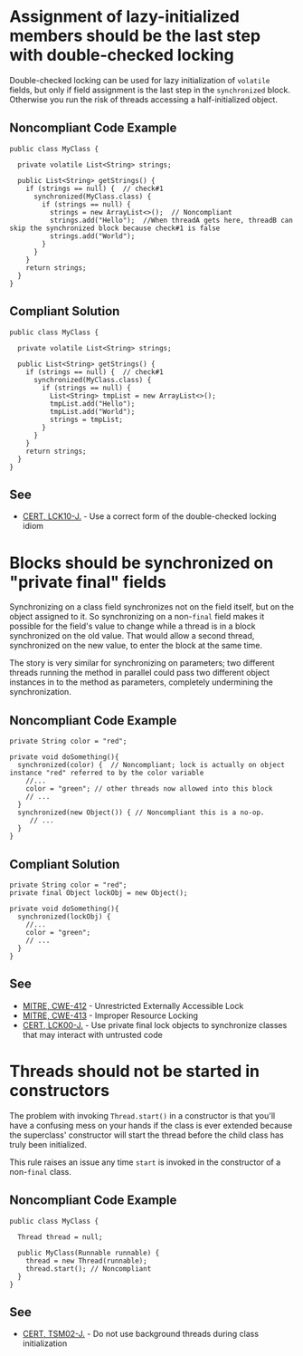 # Assignment of lazy-initialized members should be the last step with double-checked locking

Double-checked locking can be used for lazy initialization of `volatile` fields, but only if field assignment is the last step in the `synchronized` block. Otherwise you run the risk of threads accessing a half-initialized object.

## Noncompliant Code Example

```
public class MyClass {

  private volatile List<String> strings;

  public List<String> getStrings() {
    if (strings == null) {  // check#1
      synchronized(MyClass.class) {
        if (strings == null) {
          strings = new ArrayList<>();  // Noncompliant
          strings.add("Hello");  //When threadA gets here, threadB can skip the synchronized block because check#1 is false
          strings.add("World");
        }
      }
    }
    return strings;
  }
}
```
## Compliant Solution

```
public class MyClass {

  private volatile List<String> strings;

  public List<String> getStrings() {
    if (strings == null) {  // check#1
      synchronized(MyClass.class) {
        if (strings == null) {
          List<String> tmpList = new ArrayList<>();
          tmpList.add("Hello");
          tmpList.add("World");
          strings = tmpList;
        }
      }
    }
    return strings;
  }
}
```

## See

*   [CERT, LCK10-J.](https://www.securecoding.cert.org/confluence/x/IgAZAg) - Use a correct form of the double-checked locking idiom


# Blocks should be synchronized on "private final" fields

Synchronizing on a class field synchronizes not on the field itself, but on the object assigned to it. So synchronizing on a non-`final` field makes it possible for the field's value to change while a thread is in a block synchronized on the old value. That would allow a second thread, synchronized on the new value, to enter the block at the same time.

The story is very similar for synchronizing on parameters; two different threads running the method in parallel could pass two different object instances in to the method as parameters, completely undermining the synchronization.

## Noncompliant Code Example

```
private String color = "red";

private void doSomething(){
  synchronized(color) {  // Noncompliant; lock is actually on object instance "red" referred to by the color variable
    //...
    color = "green"; // other threads now allowed into this block
    // ...
  }
  synchronized(new Object()) { // Noncompliant this is a no-op.
     // ...
  }
}
```
## Compliant Solution

```
private String color = "red";
private final Object lockObj = new Object();

private void doSomething(){
  synchronized(lockObj) {
    //...
    color = "green";
    // ...
  }
}
```
## See

*   [MITRE, CWE-412](http://cwe.mitre.org/data/definitions/412.html) - Unrestricted Externally Accessible Lock
*   [MITRE, CWE-413](http://cwe.mitre.org/data/definitions/413) - Improper Resource Locking
*   [CERT, LCK00-J.](https://www.securecoding.cert.org/confluence/x/6IEzAg) - Use private final lock objects to synchronize classes that may interact with untrusted code

# Threads should not be started in constructors

The problem with invoking `Thread.start()` in a constructor is that you'll have a confusing mess on your hands if the class is ever extended because the superclass' constructor will start the thread before the child class has truly been initialized.

This rule raises an issue any time `start` is invoked in the constructor of a non-`final` class.

## Noncompliant Code Example

```
public class MyClass {

  Thread thread = null;

  public MyClass(Runnable runnable) {
    thread = new Thread(runnable);
    thread.start(); // Noncompliant
  }
}
```

## See

*   [CERT, TSM02-J.](https://www.securecoding.cert.org/confluence/x/ZQIRAg) - Do not use background threads during class initialization
